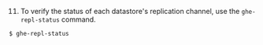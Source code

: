 11. To verify the status of each datastore's replication channel, use the `ghe-repl-status` command.
  ```shell
  $ ghe-repl-status
  ```
